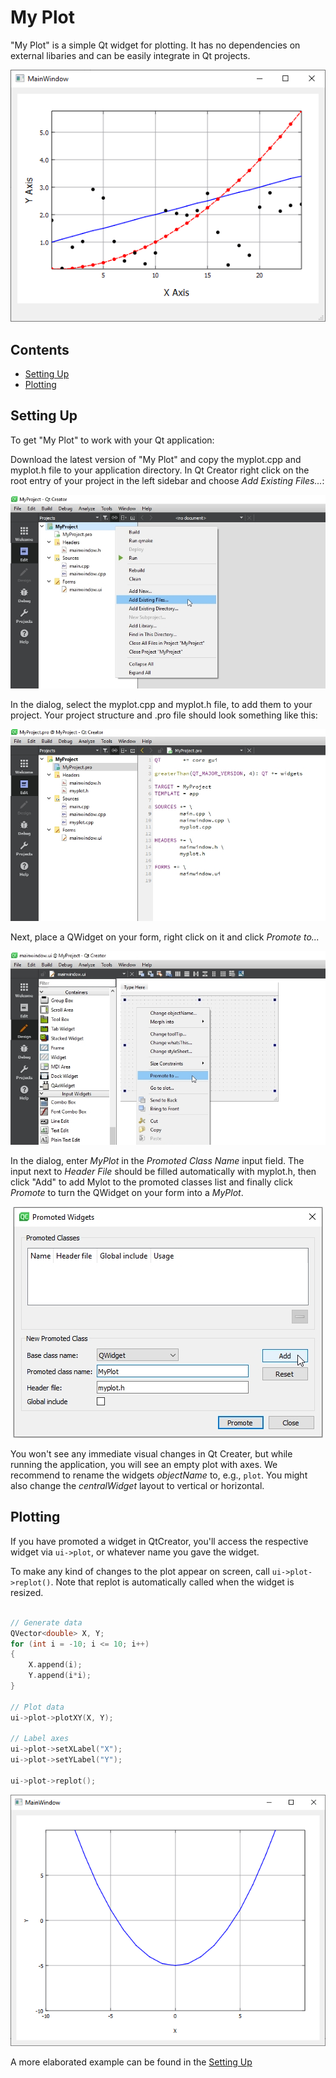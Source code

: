 # My Plot

"My Plot" is a simple Qt widget for plotting. It has no dependencies  on external libaries and can be easily integrate in Qt projects. 

<p align="center">
  <img src="Screenshots/My-Plot-00.png">
</p>

## Contents

- [Setting Up](#setting-up)
- [Plotting](#plotting)

## Setting Up

To get "My Plot" to work with your Qt application:

Download the latest version of "My Plot" and copy the myplot.cpp and myplot.h file to your application directory. 
In Qt Creator right click on the root entry of your project in the left sidebar and choose *Add Existing Files...*:

<p align="center">
  <img src="Screenshots/My-Plot-01.png">
</p>

In the dialog, select the myplot.cpp and myplot.h file, to add them to your project. Your project structure and .pro file should look something like this:
<p align="center"><img src="Screenshots/My-Plot-02.png"></p>

Next, place a QWidget on your form, right click on it and click *Promote to...* <br>
<p align="center"><img src="Screenshots/My-Plot-03.png"></p>

In the dialog, enter *MyPlot* in the *Promoted Class Name* input field. The input next to *Header File* should be filled automatically with myplot.h, then click "Add" to add Mylot to the promoted classes list and finally click *Promote* to turn the QWidget on your form into a *MyPlot*.
<p align="center"><img src="Screenshots/My-Plot-04.png"></p>

You won't see any immediate visual changes in Qt Creater, but while running the application, you will see an empty plot with axes.
We recommend to rename the widgets *objectName* to, e.g., `plot`. You might also change the *centralWidget* layout to vertical or horizontal.

## Plotting

If you have promoted a widget in QtCreator, you'll access the respective widget via `ui->plot`, 
or whatever name you gave the widget.

To make any kind of changes to the plot appear on screen, call `ui->plot->replot()`. 
Note that replot is automatically called when the widget is resized. 


```c++

// Generate data
QVector<double> X, Y;
for (int i = -10; i <= 10; i++)
{
	X.append(i);
	Y.append(i*i);
}

// Plot data
ui->plot->plotXY(X, Y);

// Label axes
ui->plot->setXLabel("X");
ui->plot->setYLabel("Y");

ui->plot->replot();
```

<p align="center"><img src="Screenshots/My-Plot-05.png"></p>

A more elaborated example can be found in the [Setting Up](#setting-up)


